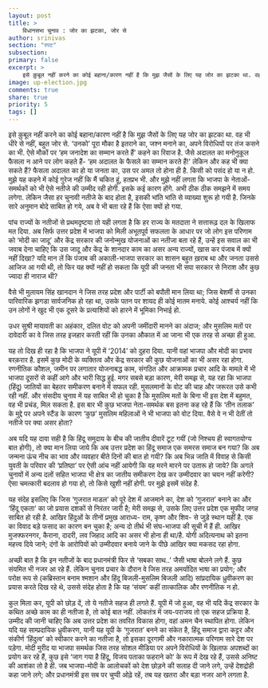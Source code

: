 ```yaml
---
layout: post
title: >
    विधानसभा चुनाव : जोर का झटका, जोर से
author: srinivas
section: "रपट"
subsection: 
primary: false
excerpt: >
    इसे क़ुबूल नहीं करने का कोई बहाना/कारण नहीं है कि मुझ जैसों के लिए यह जोर का झटका था. वह भी धीरे से नहीं, बहुत जोर से. ‘उनको’ पूरा मौका है इतराने का, जश्न मनाने का, अपने विरोधियों पर तंज कसने का भी. 
image: up-election.jpg
comments: true
share: true
priority: 5
tags: []
---
```


इसे क़ुबूल नहीं करने का कोई बहाना/कारण नहीं है कि मुझ जैसों के लिए यह जोर का झटका था. वह भी धीरे से नहीं, बहुत जोर से. ‘उनको’ पूरा मौका है इतराने का, जश्न मनाने का, अपने विरोधियों पर तंज कसने का भी. ऐसे मौकों पर ‘हम जनादेश का सम्मान करते हैं’ कहने का रिवाज है. जैसे अदालत का मनोनुकूल फैसला न आने पर लोग कहते हैं- ‘हम अदालत के फैसले का सम्मान करते हैं!’ लेकिन और कह भी क्या सकते हैं?  फैसला अदालत का हो या जनता का, उस पर अमल तो होना ही है. किसी को पसंद हो या न हो. मुझे यह कहने में कोई गुरेज नहीं कि मैं चकित हूं, हतप्रभ भी. और मुझे नहीं लगता कि भाजपा के नेताओं-समर्थकों को भी ऐसे नतीजे की उम्मीद रही होगी. इसके कई कारण होंगे. अभी ठीक ठीक समझने में समय लगेगा. लेकिन जैसा हर चुनावी नतीजे के बाद होता है, इसकी भांति भांति से व्याख्या शुरू हो गयी है. जिनके सारे अनुमान बोदे साबित हो गये, अब वे भी बता रहे हैं कि ऐसा क्यों हो गया.

पांच राज्यों के नतीजों से प्रथमदृष्टया तो यही लगता है कि हर राज्य के मतदाता ने सत्तारूढ़ दल के खिलाफ मत दिया. अब सिर्फ उत्तर प्रदेश में भाजपा को मिली अभूतपूर्व सफलता के आधार पर जो लोग इस परिणाम को ‘मोदी का जादू’ और केंद्र सरकार की जनोन्मुख योजनाओं का नतीजा बता रहे हैं, उन्हें इस सवाल का भी जवाब देना चाहिए कि उस जादू और केंद्र के शानदार काम का असर अन्य राज्यों, खास कर पंजाब में क्यों नहीं दिखा? यदि मान लें कि पंजाब की अकाली-भाजपा सरकार का शासन बहुत ख़राब था और जनता उससे आजिज आ गयी थी, तो फिर यह क्यों नहीं हो सकता कि यूपी की जनता भी सपा सरकार से निराश और कुछ ज्यादा ही नाराज थी?

वैसे भी मुलायम सिंह खानदान ने जिस तरह प्रदेश और पार्टी को बपौती मान लिया था; जिस बेशर्मी से उनका पारिवारिक झगडा सार्वजनिक हो रहा था, उसके पतन पर शायद ही कोई मातम मनाये. कोई आश्चर्य नहीं कि उन लोगों ने खुद भी एक दूसरे के प्रत्याशियों को हारने में भूमिका निभाई हो.

उधर सुश्री मायावती का अहंकार, दलित वोट को अपनी जमींदारी मानने का अंदाज; और मुसलिम मतों पर दावेदारी का वे जिस तरह इजहार करती रहीं कि उनका औकात में आ जाना भी एक तरह से अच्छा ही हुआ.

यह तो दिख ही रहा है कि भाजपा ने यूपी में ‘2014’ को दुहरा दिया. यानी वहां भाजपा और मोदी का प्रभाव बरक़रार है. इसमें कुछ मोदी के व्यक्तित्व और केंद्र सरकार की कुछ योजनाओं का भी असर रहा होगा. रणनीतिक कौशल, जमीन पर लगातार योजनाबद्ध काम, संगठित और आक्रामक प्रचार आदि के मामले में भी भाजपा दूसरों से कहीं आगे और भारी सिद्ध हुई. मगर सबसे बड़ा कारण, मेरी समझ से, यह रहा कि भाजपा (हिंदू) जातियों का बेहतर समीकरण बनाने में सफल रही. मुसलमानों के वोट की चाह और जरूरत उसे कभी रही नहीं. और संसदीय चुनाव में यह साबित भी हो चुका है कि मुसलिम मतों के बिना भी इस देश में बहुमत, वह भी प्रचंड, मिल सकता है. इस बार भी कुछ भाजपा नेता-समर्थक बस इतना कह रहे हैं कि ‘तीन तलाक’ के मुद्दे पर अपने स्टैंड के कारण ‘कुछ’ मुसलिम महिलाओं ने भी भाजपा को वोट दिया. वैसे वे न भी देतीं तो नतीजे पर क्या असर होता?

अब यदि यह दावा सही है कि हिंदू समुदाय के बीच की जातीय दीवारें टूट गयीं (जो निश्चय ही स्वागतयोग्य बात होगी), तो क्या मान लिया जाये कि अब उत्तर प्रदेश का हिंदू समाज एक समरस समाज बन गया? कि अब जन्मना ऊंच नीच का भाव और व्यवहार बीते दिनों की बात हो गयी? कि अब भिन्न जाति में विवाह से किसी युवती के परिवार की ‘प्रतिष्ठा’ पर ऐसी आंच नहीं आयेगी कि वह मरने मारने पर उतारू हो जाये? कि अगले चुनावों में अन्य दलों सहित भाजपा भी क्षेत्र का जातीय समीकरण देख कर उम्मीदवार का चयन नहीं करेगी? ऐसा चमत्कारी बदलाव हो गया हो, तो किसे खुशी नहीं होगी. पर मुझे इसमें संदेह है.

यह संदेह इसलिए कि जिस ‘गुजरात माडल’ को पूरे देश में आजमाने का, देश को ‘गुजरात’ बनाने का और ‘हिंदू एकता’ का जो प्रयास दशकों से निरंतर जारी है; मेरी समझ से, उसके लिए उत्तर प्रदेश एक मुफीद जगह साबित हो रही है. आखिर हिंदुओं के तीनों प्रमुख आराध्य- राम, कृष्ण और शिव- से जुड़े स्थान यहीं है. एक का विवाद बड़े फसाद का कारण बन चुका है; अन्य दो तीर्थ भी संघ-भाजपा की सूची में हैं ही. आखिर मुजफ्फरनगर, कैराना, दादरी, लव जिहाद आदि का असर भी होना ही था/है. योगी अदित्यनाथ को इतना महत्त्व दिये जाने; दंगों के आरोपियों को उम्मीदवार बनाये जाने के पीछे आखिर क्या मकसद रहा होगा.

अच्छी बात है कि इन नतीजों के बाद प्रधानमंत्री फिर से ‘सबका साथ..’ जैसी भाषा बोलने लगे हैं. कुछ संयमित भी नजर आ रहे हैं. लेकिन चुनाव प्रचार के दौरान वे जिस तरह अमर्यादित भाषा का प्रयोग; और परोक्ष रूप से (कब्रिस्तान बनाम श्मशान और हिंदू बिजली-मुसलिम बिजली आदि) सांप्रदायिक ध्रुवीकरण का प्रयास करते दिख रहे थे, उससे संदेह होता है कि यह ‘संयम’ कहीं तात्कालिक और रणनीतिक न हो.

कुल मिला कर, यूपी को छोड़ दें, तो ये नतीजे सहज ही लगते हैं. यूपी में जो हुआ, वह भी यदि केंद्र सरकार के कथित अच्छे काम का ही नतीजा है, तो कोई बात नहीं. लोकतंत्र में जय-पराजय तो एक सहज प्रक्रिया है. उम्मीद की जानी चाहिए कि अब उत्तर प्रदेश का तवरित विकास होगा, वहां अमन चैन स्थापित होगा. लेकिन यदि यह साम्प्रदायिक ध्रुवीकरण, यानी यह यूपी के ‘गुजरात’ बनने  का संकेत है, हिंदू समाज द्वारा कट्टर और संकीर्ण ‘हिंदुत्व’ को स्वीकार करने का नतीजा है, तो इसका दूरगामी और नकारात्मक परिणाम सारे देश पर पड़ेगा. मोदी मुरीद या भाजपा समर्थक  जिस तरह सोशल मीडिया पर अपने विरोधियों के खिलाफ अपशब्दों का प्रयोग कर रहे हैं, कुछ इसे ‘जाग गया है हिंदू, विजय पताका फहराने को’ के रूप में देख रहे हैं, उससे अनिष्ट की आशंका तो है ही. जब भाजपा-मोदी के आलोचकों को देश छोड़ने की सलाह दी जाने लगे, उन्हें देशद्रोही कहा जाने लगे; और प्रधानमंत्री इस सब पर चुप्पी ओढ़े रहें, तब यह खतरा और बड़ा नजर आने लगता है.  
